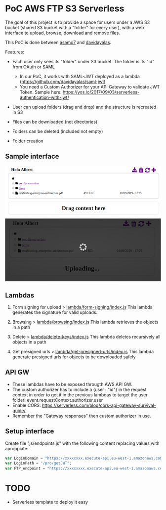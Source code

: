 # PoC AWS FTP S3 Serverless

The goal of this project is to provide a space for users under a AWS S3 bucket (shared S3 bucket with a "folder" for every user), with a web interface to upload, browse, download and remove files.

This PoC is done between [asamo7](https://github.com/asamo7) and [davidayalas](https://github.com/davidayalas).

Features:

* Each user only sees its "folder" under S3 bucket. The folder is its "id" from OAuth or SAML
    - In our PoC, it works with SAML-JWT deployed as a lambda (https://github.com/davidayalas/saml-jwt)
    - You need a Custom Authorizer for your API Gateway to validate JWT Token. Sample here: https://yos.io/2017/09/03/serverless-authentication-with-jwt/

* User can upload folders (drag and drop) and the structure is recreated in S3

* Files can be downloaded (not directories)

* Folders can be deleted (included not empty)

* Folder creation

## Sample interface

![screen](docs/screen-1.png)
![screen while uploading](docs/screen-2.png)

## Lambdas

1. Form signing for upload > [lambda/form-signing/index.js](lambda/form-signing/index.js) This lambda generates the signature for valid uploads. 

1. Browsing > [lambda/browsing/index.js](lambda/browsing/index.js) This lambda retrieves the objects in a path

1. Delete > [lambda/delete-keys/index.js](lambda/delete-keys/index.js) This lambda deletes recursively all objects in a path

1. Get presigned urls > [lambda/get-presigned-urls/index.js](lambda/get-presigned-urls/index.js) This lambda generate presigned urls for objects to be downloaded safely

## API GW 

* These lambdas have to be exposed througth AWS API GW. 
* The custom authorizer has to include a {user : "id"} in the request context in order to get it in the previous lambdas to target the user folder: event.requestContext.authorizer.user
* Enable CORS: https://serverless.com/blog/cors-api-gateway-survival-guide/
* Remember the "Gateway responses" then custom authorizer in use.


## Setup interface

Create file "js/endpoints.js" with the following content replacing values with aproppiate:

```javascript
var LoginDomain = "https://xxxxxxxx.execute-api.eu-west-1.amazonaws.com";
var LoginPath = "/pro/getJWT";
var FTP_endpoint = "https://xxxxxxxx.execute-api.eu-west-1.amazonaws.com";
```

# TODO

* Serverless template to deploy it easy
